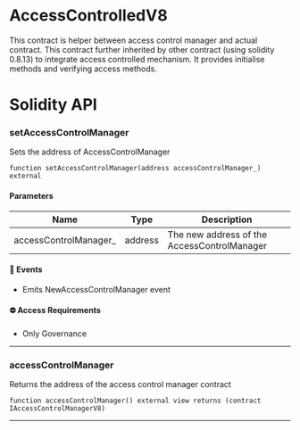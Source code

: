 # AccessControlledV8
This contract is helper between access control manager and actual contract. This contract further inherited by other contract (using solidity 0.8.13)
to integrate access controlled mechanism. It provides initialise methods and verifying access methods.

# Solidity API

### setAccessControlManager

Sets the address of AccessControlManager

```solidity
function setAccessControlManager(address accessControlManager_) external
```

#### Parameters
| Name | Type | Description |
| ---- | ---- | ----------- |
| accessControlManager_ | address | The new address of the AccessControlManager |

#### 📅 Events
* Emits NewAccessControlManager event

#### ⛔️ Access Requirements
* Only Governance

- - -

### accessControlManager

Returns the address of the access control manager contract

```solidity
function accessControlManager() external view returns (contract IAccessControlManagerV8)
```

- - -

